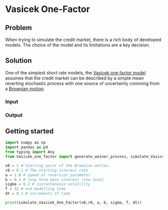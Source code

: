 # Vasicek One-Factor


## Problem
When trying to simulate the credit market, there is a rich body of developed models. The choice of the model and its limitations are a key decision. 

## Solution
One of the simplest short rate models, the [Vasicek one factor model](https://en.wikipedia.org/wiki/Vasicek_model) assumes that the credit market can be described by a simple mean reverting stochastic process with one source of uncertainty comming from a [Brownian motion](https://en.wikipedia.org/wiki/Brownian_motion). 
### Input

### Output

## Getting started
```python
import numpy as np
import pandas as pd
from typing import Any
from Vasicek_one_factor import generate_weiner_process, simulate_Vasicek_One_Factor

x0 = 1 # Starting point of the Brownian motion.
r0 = 0.1 # The starting interest rate
a = 1.0 # speed of reversion parameter
b = 0.1 # long term mean interest rate level 
sigma = 0.2 # instantaneous volatility
T = 52 # end modelling time
dt = 0.1 # increments of time

print(simulate_Vasicek_One_Factor(x0,r0, a, b, sigma, T, dt))
```
